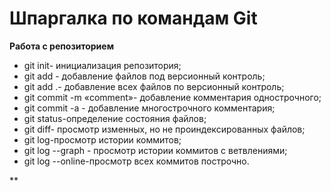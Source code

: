 # Шпаргалка по командам Git  

**Работа с репозиторием**


* git init- инициализация репозитория;
* git add <file>- добавление файлов под версионный контроль;
*  git add .- добавление всех файлов по версионный контроль;
* git commit -m «comment»- добавление комментария однострочного; 
* git commit -а - добавление многострочного комментария;
* git status-определение состояния файлов;
* git diff-	просмотр изменных, но не проиндексированных файлов;
* git log-просмотр истории коммитов;
* git log --graph - просмотр истории коммитов с ветвлениями; 
* git log --online-просмотр всех коммитов построчно. 

**
